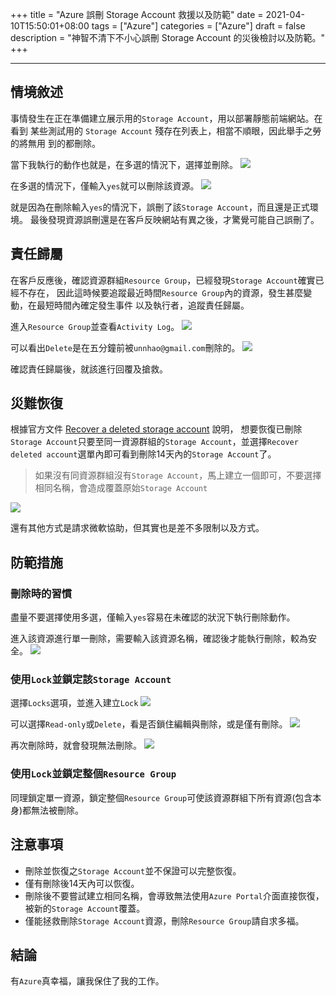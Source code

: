 +++
title = "Azure 誤刪 Storage Account 救援以及防範"
date = 2021-04-10T15:50:01+08:00
tags = ["Azure"]
categories = ["Azure"]
draft = false
description = "神智不清下不小心誤刪 Storage Account 的災後檢討以及防範。"
+++

<!--more-->
---

## 情境敘述

事情發生在正在準備建立展示用的`Storage Account`，用以部署靜態前端網站。在看到
某些測試用的 `Storage Account` 殘存在列表上，相當不順眼，因此舉手之勞的將無用
到的都刪除。

當下我執行的動作也就是，在多選的情況下，選擇並刪除。
![](/images/2021-04-10-170142.png)

在多選的情況下，僅輸入`yes`就可以刪除該資源。
![](/images/2021-04-10-170735.png)

就是因為在刪除輸入`yes`的情況下，誤刪了該`Storage Account`，而且還是正式環境。
最後發現資源誤刪還是在客戶反映網站有異之後，才驚覺可能自己誤刪了。

## 責任歸屬

在客戶反應後，確認資源群組`Resource Group`，已經發現`Storage Account`確實已經不存在，
因此這時候要追蹤最近時間`Resource Group`內的資源，發生甚麼變動，在最短時間內確定發生事件
以及執行者，追蹤責任歸屬。

進入`Resource Group`並查看`Activity Log`。
![](/images/2021-04-10-171822.png)

可以看出`Delete`是在五分鐘前被`unnhao@gmail.com`刪除的。
![](/images/2021-04-10-171823.png)

確認責任歸屬後，就該進行回覆及搶救。

## 災難恢復

根據官方文件 [Recover a deleted storage account](https://docs.microsoft.com/zh-tw/azure/storage/common/storage-account-recover) 說明，
想要恢復已刪除`Storage Account`只要至同一資源群組的`Storage Account`，並選擇`Recover deleted account`選單內即可看到刪除14天內的`Storage Account`了。

> 如果沒有同資源群組沒有`Storage Account`，馬上建立一個即可，不要選擇相同名稱，會造成覆蓋原始`Storage Account`

![](/images/2021-04-10-172702.png)

還有其他方式是請求微軟協助，但其實也是差不多限制以及方式。

## 防範措施

### 刪除時的習慣

盡量不要選擇使用多選，僅輸入`yes`容易在未確認的狀況下執行刪除動作。

進入該資源進行單一刪除，需要輸入該資源名稱，確認後才能執行刪除，較為安全。
![](/images/2021-04-10-174806.png)

### 使用`Lock`並鎖定該`Storage Account`

選擇`Locks`選項，並進入建立`Lock`
![](/images/2021-04-10-173924.png)

可以選擇`Read-only`或`Delete`，看是否鎖住編輯與刪除，或是僅有刪除。
![](/images/2021-04-10-174106.png)

再次刪除時，就會發現無法刪除。
![](/images/2021-04-10-174506.png)


### 使用`Lock`並鎖定整個`Resource Group`

同理鎖定單一資源，鎖定整個`Resource Group`可使該資源群組下所有資源(包含本身)都無法被刪除。


## 注意事項

* 刪除並恢復之`Storage Account`並不保證可以完整恢復。
* 僅有刪除後14天內可以恢復。
* 刪除後不要嘗試建立相同名稱，會導致無法使用`Azure Portal`介面直接恢復，被新的`Storage Account`覆蓋。
* 僅能拯救刪除`Storage Account`資源，刪除`Resource Group`請自求多福。

## 結論

有`Azure`真幸福，讓我保住了我的工作。